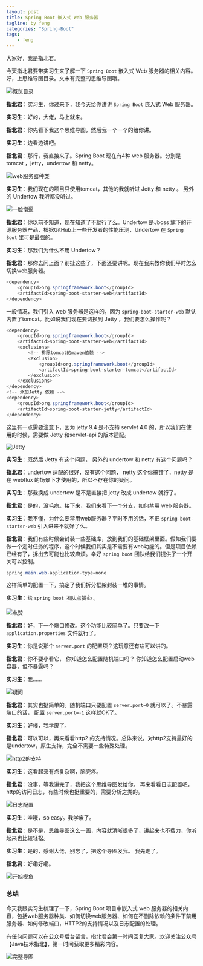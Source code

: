 ```yaml
---
layout: post
title: Spring Boot 嵌入式 Web 服务器
tagline: by feng
categories: "Spring-Boot"
tags: 
    - feng
---
```


大家好，我是指北君。

今天指北君要带实习生来了解一下 `Spring Boot` 嵌入式 Web 服务器的相关内容。好，上思维导图目录。文末有完整的思维导图哦。

![概览目录](http://www.javanorth.cn/assets/images/2021/feng/spring-boot-web-server1.png)

**指北君**：实习生，你过来下，我今天给你讲讲 `Spring Boot` 嵌入式 Web 服务器。

<!--more-->

**实习生**：好的，大佬，马上就来。

**指北君**：你先看下我这个思维导图，然后我一个一个的给你讲。

**实习生**：边看边讲吧。

**指北君**：那行，我直接来了。Spring Boot 现在有4种 web 服务器。分别是 tomcat ，jetty，undertow 和 netty。

![web服务器种类](http://www.javanorth.cn/assets/images/2021/feng/spring-boot-web-server2.png)

**实习生**：我们现在的项目只使用tomcat，其他的我就听过 Jetty 和 netty 。 另外的 Undertow 我听都没听过。

![一脸懵逼](http://www.javanorth.cn/assets/images/2021/feng/spring-boot-web-server3.png)

**指北君**：你以前不知道，现在知道了不就行了么。Undertow 是Jboss 旗下的开源服务器产品，根据GitHub上一些开发者的性能压测，Undertow 在 `Spring Boot` 里可是最强的。

**实习生**：那我们为什么不用 Undertow？

**指北君**：那你去问上面？别扯这些了，下面还要讲呢。现在我来教你我们平时怎么切换web服务器。

```java
<dependency>
    <groupId>org.springframework.boot</groupId>
    <artifactId>spring-boot-starter-web</artifactId>
</dependency>
```

一般情况，我们引入 web 服务器是这样的，因为 `spring-boot-starter-web` 默认内置了tomcat。比如说我们现在要切换到 Jetty ，我们要怎么操作呢？

```java
<dependency>
    <groupId>org.springframework.boot</groupId>
    <artifactId>spring-boot-starter-web</artifactId>
    <exclusions>
        <!-- 排除tomcat的maven依赖 -->
        <exclusion>
            <groupId>org.springframework.boot</groupId>
            <artifactId>spring-boot-starter-tomcat</artifactId>
        </exclusion>
    </exclusions>
</dependency>
<!-- 添加Jetty 依赖 -->
<dependency>
    <groupId>org.springframework.boot</groupId>
    <artifactId>spring-boot-starter-jetty</artifactId>
</dependency>
```

这里有一点需要注意下，因为 jetty 9.4 是不支持 servlet 4.0 的，所以我们在使用的时候，需要做 Jetty 和servlet-api 的版本适配。

![Jetty](http://www.javanorth.cn/assets/images/2021/feng/spring-boot-web-server4.png)

**实习生**：既然后 Jetty 有这个问题， 另外的 undertow 和 netty 有这个问题吗？

**指北君**：undertow 适配的很好，没有这个问题， netty 这个你搞错了，netty 是在 webflux 的场景下才使用的，所以不存在你的疑问。

**实习生**：那我换成 undertow 是不是直接把 jetty 改成 undertow 就行了。

**指北君**：是的，没毛病。接下来，我们来看下一个分支，如何禁用 web 服务器。

**实习生**：我不懂，为什么要禁用web服务器？平时不用的话，不把 `spring-boot-starter-web` 引入进来不就好了么。

**指北君**：我们有些时候会封装一些基础库，放到我们的基础框架里面。假如我们要做一个定时任务的程序，这个时候我们其实是不需要有web功能的。但是项目依赖已经有了，拆出去可能也比较麻烦。幸好 `spring boot` 团队给我们提供了一个开关可以控制。

```java
spring.main.web-application-type=none
```

这样简单的配置一下，搞定了我们拆分框架封装一堆的事情。

**实习生**：给 `spring boot` 团队点赞👍 。

![点赞](http://www.javanorth.cn/assets/images/2021/feng/spring-boot-web-server5.gif)

**指北君**：好，下一个端口修改。这个功能比较简单了。只要改一下 `application.properties` 文件就行了。

**实习生**：你是说那个 `server.port` 的配置项？这玩意还有啥可以讲的。

**指北君**：你不要小看它， 你知道怎么配置随机端口吗？ 你知道怎么配置启动web容器，但不暴露吗？

**实习生**：我……

![疑问](http://www.javanorth.cn/assets/images/2021/feng/spring-boot-web-server6.png)

**指北君**：其实也挺简单的。随机端口只要配置 `server.port=0` 就可以了。不暴露端口的话， 配置 `server.port=-1` 这样就OK了。

**实习生**：好棒，我学废了。

**指北君**：可以可以，再来看看http2 的支持情况。总体来说，对http2支持最好的是undertow，原生支持，完全不需要一些特殊处理。

![http2的支持](http://www.javanorth.cn/assets/images/2021/feng/spring-boot-web-server7.png)

**实习生**：这看起来有点复杂啊，脑壳疼。

**指北君**：没事，等我讲完了，我把这个思维导图发给你。 再来看看日志配置吧，http的访问日志，有些时候也挺重要的，需要分析之类的。

![日志配置](http://www.javanorth.cn/assets/images/2021/feng/spring-boot-web-server8.png)

**实习生**：哇哦，so easy。我学废了。

**指北君**：是不是，思维导图这么一画，内容就清晰很多了，讲起来也不费力，你听起来也比较轻松。

**实习生**：是的，感谢大佬，别忘了，把这个导图发我。 我先走了。

**指北君**：好嘞好嘞。

![开始摸鱼](http://www.javanorth.cn/assets/images/2021/feng/spring-boot-web-server10.png)

### 总结

今天我跟实习生梳理了一下，Spring Boot 项目中嵌入式 web 服务器的相关内容，包括web服务器种类、如何切换web服务器、如何在不删除依赖的条件下禁用服务器、如何修改端口，HTTP2的支持情况以及日志配置的处理。

有任何问题可以在公众号后台留言，指北君会第一时间回复大家。欢迎关注公众号【Java技术指北】，第一时间获取更多精彩内容。

![完整导图](http://www.javanorth.cn/assets/images/2021/feng/spring-boot-web-server9.png)
